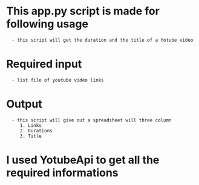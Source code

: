 # This app.py script is made for following usage
      - this script will get the duration and the title of a Yotube video 
# Required input 
      - list file of youtube video links
# Output 
      - this script will give out a spreadsheet will three column 
         1. Links
         2. Durations
         3. Title
# I used YotubeApi to get all the required informations 
